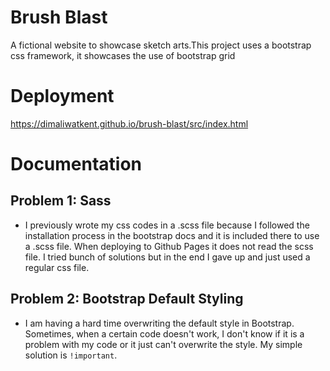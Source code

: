 # Brush Blast

A fictional website to showcase sketch arts.This project uses a bootstrap css framework, it showcases the use of bootstrap grid

# Deployment

https://dimaliwatkent.github.io/brush-blast/src/index.html

# Documentation

## Problem 1: Sass

- I previously wrote my css codes in a .scss file because I followed the installation process in the bootstrap docs and it is included there to use a .scss file. When deploying to Github Pages it does not read the scss file. I tried bunch of solutions but in the end I gave up and just used a regular css file.

## Problem 2: Bootstrap Default Styling

- I am having a hard time overwriting the default style in Bootstrap. Sometimes, when a certain code doesn't work, I don't know if it is a problem with my code or it just can't overwrite the style. My simple solution is `!important`.
